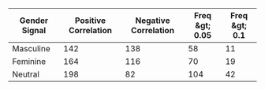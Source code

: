 | Gender Signal | Positive Correlation | Negative Correlation | Freq \&gt; 0.05 | Freq \&gt; 0.1 |
|---------------|----------------------|----------------------|-----------------|----------------|
| Masculine     | 142                  | 138                  | 58              | 11             |
| Feminine      | 164                  | 116                  | 70              | 19             |
| Neutral       | 198                  | 82                   | 104             | 42             |
